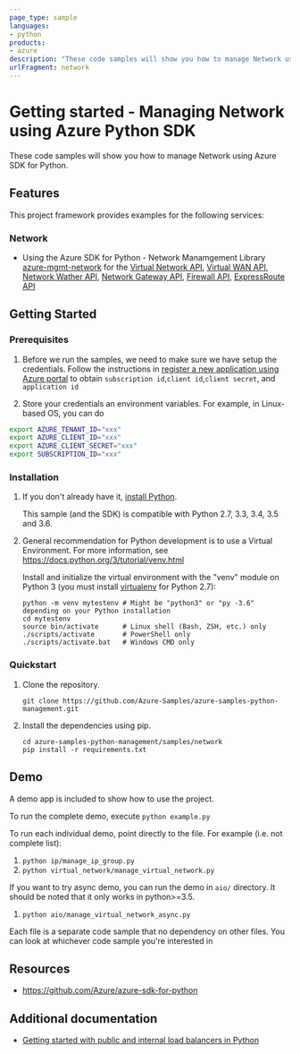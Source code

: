 ```yaml
---
page_type: sample
languages:
- python
products:
- azure
description: "These code samples will show you how to manage Network using Azure SDK for Python."
urlFragment: network 
---
```


# Getting started - Managing Network using Azure Python SDK

These code samples will show you how to manage Network using Azure SDK for Python.

## Features

This project framework provides examples for the following services:

### Network
* Using the Azure SDK for Python - Network Manamgement Library [azure-mgmt-network](https://pypi.org/project/azure-mgmt-network/) for the [Virtual Network API](https://docs.microsoft.com/en-us/rest/api/virtual-network/), [Virtual WAN API](https://docs.microsoft.com/en-us/rest/api/virtualwan/), [Network Wather API](https://docs.microsoft.com/en-us/rest/api/network-watcher/), [Network Gateway API](https://docs.microsoft.com/en-us/rest/api/network-gateway/), [Firewall API](https://docs.microsoft.com/en-us/rest/api/firewall/), [ExpressRoute API](https://docs.microsoft.com/en-us/rest/api/expressroute/)

## Getting Started

### Prerequisites

1. Before we run the samples, we need to make sure we have setup the credentials. Follow the instructions in [register a new application using Azure portal](https://docs.microsoft.com/en-us/azure/active-directory/develop/howto-create-service-principal-portal) to obtain `subscription id`,`client id`,`client secret`, and `application id`

2. Store your credentials an environment variables.
For example, in Linux-based OS, you can do
```bash
export AZURE_TENANT_ID="xxx"
export AZURE_CLIENT_ID="xxx"
export AZURE_CLIENT_SECRET="xxx"
export SUBSCRIPTION_ID="xxx"
```

### Installation

1.  If you don't already have it, [install Python](https://www.python.org/downloads/).

    This sample (and the SDK) is compatible with Python 2.7, 3.3, 3.4, 3.5 and 3.6.

2.  General recommendation for Python development is to use a Virtual Environment.
    For more information, see https://docs.python.org/3/tutorial/venv.html

    Install and initialize the virtual environment with the "venv" module on Python 3 (you must install [virtualenv](https://pypi.python.org/pypi/virtualenv) for Python 2.7):

    ```
    python -m venv mytestenv # Might be "python3" or "py -3.6" depending on your Python installation
    cd mytestenv
    source bin/activate      # Linux shell (Bash, ZSH, etc.) only
    ./scripts/activate       # PowerShell only
    ./scripts/activate.bat   # Windows CMD only
    ```

### Quickstart

1.  Clone the repository.

    ```
    git clone https://github.com/Azure-Samples/azure-samples-python-management.git
    ```

2.  Install the dependencies using pip.

    ```
    cd azure-samples-python-management/samples/network
    pip install -r requirements.txt
    ```

## Demo

A demo app is included to show how to use the project.

To run the complete demo, execute `python example.py`

To run each individual demo, point directly to the file. For example (i.e. not complete list):

1. `python ip/manage_ip_group.py`
2. `python virtual_network/manage_virtual_network.py`

If you want to try async demo, you can run the demo in `aio/` directory. It should be noted that it only works in python>=3.5.

1. `python aio/manage_virtual_network_async.py`

Each file is a separate code sample that no dependency on other files. You can look at whichever code sample you're interested in

## Resources

- https://github.com/Azure/azure-sdk-for-python

## Additional documentation

- [Getting started with public and internal load balancers in Python](../../doc/network-manage-loadbalancer/README.md)
